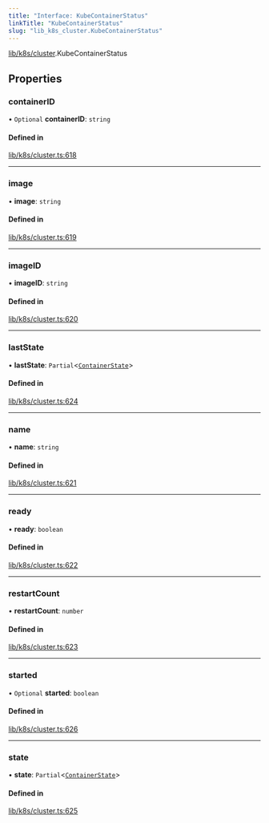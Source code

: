 ```yaml
---
title: "Interface: KubeContainerStatus"
linkTitle: "KubeContainerStatus"
slug: "lib_k8s_cluster.KubeContainerStatus"
---
```


[lib/k8s/cluster](../modules/lib_k8s_cluster.md).KubeContainerStatus

## Properties

### containerID

• `Optional` **containerID**: `string`

#### Defined in

[lib/k8s/cluster.ts:618](https://github.com/kinvolk/headlamp/blob/16fcc2a7/frontend/src/lib/k8s/cluster.ts#L618)

___

### image

• **image**: `string`

#### Defined in

[lib/k8s/cluster.ts:619](https://github.com/kinvolk/headlamp/blob/16fcc2a7/frontend/src/lib/k8s/cluster.ts#L619)

___

### imageID

• **imageID**: `string`

#### Defined in

[lib/k8s/cluster.ts:620](https://github.com/kinvolk/headlamp/blob/16fcc2a7/frontend/src/lib/k8s/cluster.ts#L620)

___

### lastState

• **lastState**: `Partial`<[`ContainerState`](lib_k8s_cluster.ContainerState.md)\>

#### Defined in

[lib/k8s/cluster.ts:624](https://github.com/kinvolk/headlamp/blob/16fcc2a7/frontend/src/lib/k8s/cluster.ts#L624)

___

### name

• **name**: `string`

#### Defined in

[lib/k8s/cluster.ts:621](https://github.com/kinvolk/headlamp/blob/16fcc2a7/frontend/src/lib/k8s/cluster.ts#L621)

___

### ready

• **ready**: `boolean`

#### Defined in

[lib/k8s/cluster.ts:622](https://github.com/kinvolk/headlamp/blob/16fcc2a7/frontend/src/lib/k8s/cluster.ts#L622)

___

### restartCount

• **restartCount**: `number`

#### Defined in

[lib/k8s/cluster.ts:623](https://github.com/kinvolk/headlamp/blob/16fcc2a7/frontend/src/lib/k8s/cluster.ts#L623)

___

### started

• `Optional` **started**: `boolean`

#### Defined in

[lib/k8s/cluster.ts:626](https://github.com/kinvolk/headlamp/blob/16fcc2a7/frontend/src/lib/k8s/cluster.ts#L626)

___

### state

• **state**: `Partial`<[`ContainerState`](lib_k8s_cluster.ContainerState.md)\>

#### Defined in

[lib/k8s/cluster.ts:625](https://github.com/kinvolk/headlamp/blob/16fcc2a7/frontend/src/lib/k8s/cluster.ts#L625)
